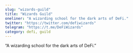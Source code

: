 ```yaml
---
slug: "wizards-guild"
title: "Wizards Guild"
oneliner: "A wizarding school for the dark arts of DeFi."
twitter: "https://twitter.com/defiwizards"
telegram: "https://t.me/DeFiWizards"
category: defi, guild
---
```


“A wizarding school for the dark arts of DeFi.”
